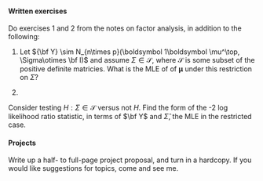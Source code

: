 #### Written exercises 
Do  exercises 1 and 2 from the 
notes on factor analysis, in addition to the following:

1. Let ${\bf Y} \sim N_{n\times p}(\boldsymbol 1\boldsymbol \mu^\top, \Sigma\otimes \bf I)$
and assume $\Sigma \in \mathcal S$,
where $\mathcal S$ is some subset of the positive
definite matricies. What is the MLE of of $\boldsymbol \mu$
under this restriction on $\Sigma$?

2. 
Consider testing $H:\Sigma \in \mathcal S$ versus not $H$. 
Find the form of the -2 log likelihood ratio statistic, 
in terms of $\bf Y$ and $\hat \Sigma$, the MLE in the restricted 
case. 



####  Projects

Write up a half-  to full-page project proposal, and turn in a hardcopy. 
If you would like suggestions for topics, come and see me. 



